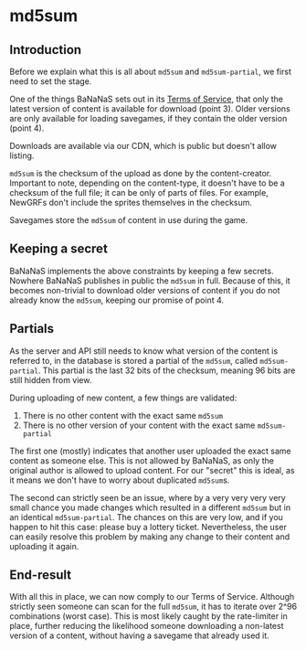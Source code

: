# md5sum

## Introduction

Before we explain what this is all about `md5sum` and `md5sum-partial`, we first need to set the stage.

One of the things BaNaNaS sets out in its [Terms of Service](https://bananas.openttd.org/manager/tos), that only the latest version of content is available for download (point 3).
Older versions are only available for loading savegames, if they contain the older version (point 4).

Downloads are available via our CDN, which is public but doesn't allow listing.

`md5sum` is the checksum of the upload as done by the content-creator.
Important to note, depending on the content-type, it doesn't have to be a checksum of the full file; it can be only of parts of files.
For example, NewGRFs don't include the sprites themselves in the checksum.

Savegames store the `md5sum` of content in use during the game.

## Keeping a secret

BaNaNaS implements the above constraints by keeping a few secrets.
Nowhere BaNaNaS publishes in public the `md5sum` in full.
Because of this, it becomes non-trivial to download older versions of content if you do not already know the `md5sum`, keeping our promise of point 4.

## Partials

As the server and API still needs to know what version of the content is referred to, in the database is stored a partial of the `md5sum`, called `md5sum-partial`.
This partial is the last 32 bits of the checksum, meaning 96 bits are still hidden from view.

During uploading of new content, a few things are validated:

1) There is no other content with the exact same `md5sum`
2) There is no other version of your content with the exact same `md5sum-partial`

The first one (mostly) indicates that another user uploaded the exact same content as someone else.
This is not allowed by BaNaNaS, as only the original author is allowed to upload content.
For our "secret" this is ideal, as it means we don't have to worry about duplicated `md5sum`s.

The second can strictly seen be an issue, where by a very very very very small chance you made changes which resulted in a different `md5sum` but in an identical `md5sum-partial`.
The chances on this are very low, and if you happen to hit this case: please buy a lottery ticket.
Nevertheless, the user can easily resolve this problem by making any change to their content and uploading it again.

## End-result

With all this in place, we can now comply to our Terms of Service.
Although strictly seen someone can scan for the full `md5sum`, it has to iterate over 2^96 combinations (worst case).
This is most likely caught by the rate-limiter in place, further reducing the likelihood someone downloading a non-latest version of a content, without having a savegame that already used it.
